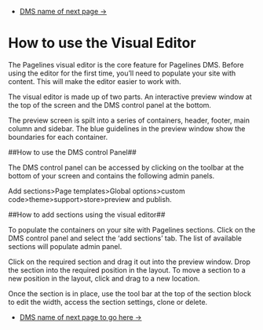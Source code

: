 <div class="row-fluid">
	<div class="span12">
		<ul class="pager">
  			<li class="pull-right"><a href="insert url to next page">DMS name of next page &rarr;</a></li>
		</ul>
	</div>
</div>

# How to use the Visual Editor #

The Pagelines visual editor is the core feature for Pagelines DMS. Before using the editor for the first time, you’ll need to populate your site with content. This will make the editor easier to work with. 

The visual editor is made up of two parts. An interactive preview window at the top of the screen and the DMS control panel at the bottom.

The preview screen is spilt into a series of containers, header, footer, main column and sidebar.  The blue guidelines in the preview window show the boundaries for each container. 

##How to use the DMS control Panel##

The DMS control panel can be accessed by clicking on the toolbar at the bottom of your screen and contains the following admin panels. 

Add sections>Page templates>Global options>custom code>theme>support>store>preview and publish. 

##How to add sections using the visual editor##

To populate the containers on your site with Pagelines sections. Click on the DMS control panel and select the ‘add sections’ tab. The list of available sections will populate admin panel. 

Click on the required section and drag it out into the preview window. Drop the section into the required position in the layout. To move a section to a new position in the layout, click and drag to a new location.  

Once the section is in place, use the tool bar at the top of the section block to edit the width, access the section settings, clone or delete. 


<div class="row-fluid">
	<div class="span12">
		<ul class="pager">
  			<li class="pull-right"><a href="insert url to next page here">DMS name of next page to go here &rarr;</a></li>
		</ul>
	</div>
</div>